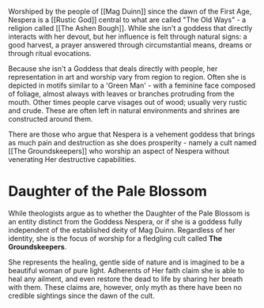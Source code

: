 Worshiped by the people of [[Mag Duinn]] since the dawn of the First Age, Nespera is a [[Rustic God]] central to what are called "The Old Ways" - a religion called [[The Ashen Bough]].  While she isn't a goddess that directly interacts with her devout, but her influence is felt through natural signs: a good harvest, a prayer answered through circumstantial means, dreams or through ritual evocations.

Because she isn't a Goddess that deals directly with people, her representation in art and worship vary from region to region. Often she is depicted in motifs similar to a 'Green Man' - with a feminine face composed of foliage, almost always with leaves or branches protruding from the mouth. Other times people carve visages out of wood; usually very rustic and crude. These are often left in natural environments and shrines are constructed around them.

There are those who argue that Nespera is a vehement goddess that brings as much pain and destruction as she does prosperity - namely a cult named [[The Groundskeepers]] who worship an aspect of Nespera without venerating Her destructive capabilities.

# Daughter of the Pale Blossom

While theologists argue as to whether the Daughter of the Pale Blossom is an entity distinct from the Goddess Nespera, or if she is a goddess fully independent of the established deity of Mag Duinn. Regardless of her identity, she is the focus of worship for a fledgling cult called **The Groundskeepers**.

She represents the healing, gentle side of nature and is imagined to be a beautiful woman of pure light. Adherents of Her faith claim she is able to heal any ailment, and even restore the dead to life by sharing her breath with them. These claims are, however, only myth as there have been no credible sightings since the dawn of the cult.